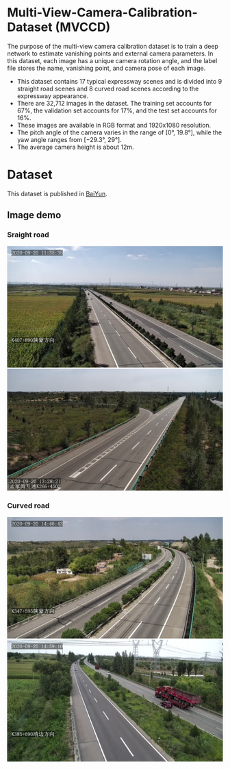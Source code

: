 # Multi-View-Camera-Calibration-Dataset (MVCCD)
The purpose of the multi-view camera calibration dataset is to train a deep network to estimate vanishing points and external camera parameters. In this dataset, each image has a unique camera rotation angle, and the label file stores the name, vanishing point, and camera pose of each image.

- This dataset contains 17 typical expressway scenes and is divided into 9 straight road scenes and 8 curved road scenes according to the expressway appearance.
- There are 32,712 images in the dataset. The training set accounts for 67%, the validation set accounts for 17%, and the test set accounts for 16%.
- These images are available in RGB format and 1920x1080 resolution.
- The pitch angle of the camera varies in the range of [0°, 19.8°], while the yaw angle ranges from [−29.3°, 29°].
- The average camera height is about 12m.

# Dataset
This dataset is published in [BaiYun]().

## Image demo
### Sraight road
![](https://github.com/WenTao10/calibration-images/blob/main/K407%2B890.jpg)
![](https://github.com/WenTao10/calibration-images/blob/main/K266%2B450.jpg)
### Curved road
![](https://github.com/WenTao10/calibration-images/blob/main/009363_K347%2B595.jpg)
![](https://github.com/WenTao10/calibration-images/blob/main/009838_K385%2B690.jpg)


